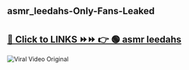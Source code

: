 
 ## asmr_leedahs-Only-Fans-Leaked

# <h2><a href="https://clipsfans.com/asmr_leedahs&ref=git">🔗 Click to LINKS ⏩⏩ 👉 🟢 asmr leedahs </a></h2>

<a href="https://clipsfans.com/asmr_leedahs&ref=git" rel="nofollow" data-target="animated-image.originalLink"><img src="https://i.ibb.co.com/xMMVF88/686577567.gif" alt="Viral Video Original" style="max-width: 100%; display: inline-block;" data-target="animated-image.originalImage"></a>
